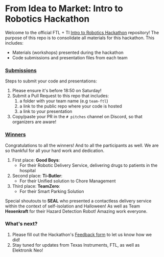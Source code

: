 # From Idea to Market: Intro to Robotics Hackathon

Welcome to the official FTL + TI [Intro to Robotics Hackathon](https://hackathons.femaletechleaders.org/texas-instruments-robotics) repository! The purpose of this repo is to consolidate all materials for this hackathon. This includes:
- Materials (workshops) presented during the hackathon
- Code submissions and presentation files from each team

### [Submissions](#submissions)
Steps to submit your code and presentations:
1. Please ensure it's before 18:50 on Saturday!
1. Submit a Pull Request to this repo that includes:
   1. a folder with your team name (e.g `team-ftl`)
   1. a link to the public repo where your code is hosted
   1. a link to your presentation
1. Copy/paste your PR in the `# pitches` channel on Discord, so that organizers are aware!

### [Winners](#winners)
Congratulations to all the winners! And to all the participants as well. We are so thankful for all your hard work and dedication.

1. First place: **Good Boys**:
   - For their Robotic Delivery Service, delivering drugs to patients in the hospital
1. Second place: **Ti-Butler**:
   - For their Unified solution to Chore Management
1. Third place: **TeamZero**:
   - For their Smart Parking Solution

Special shoutouts to **SEAL** who presented a contactless delivery service within the context of self-isolation and Halloween! As well as Team **Hexenkraft** for their Hazard Detection Robot! Amazing work everyone.


### What's next?
1. Please fill out the Hackathon's [Feedback form](https://forms.gle/XBgNSmegVed6TYry6) to let us know how we did!
1. Stay tuned for updates from Texas Instruments, FTL, as well as Elektronik Neo!
